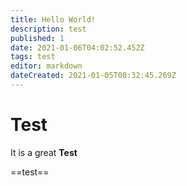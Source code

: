 ```yaml
---
title: Hello World!
description: test
published: 1
date: 2021-01-06T04:02:52.452Z
tags: test
editor: markdown
dateCreated: 2021-01-05T00:32:45.269Z
---
```


# Test
It is a great __Test__

==test==